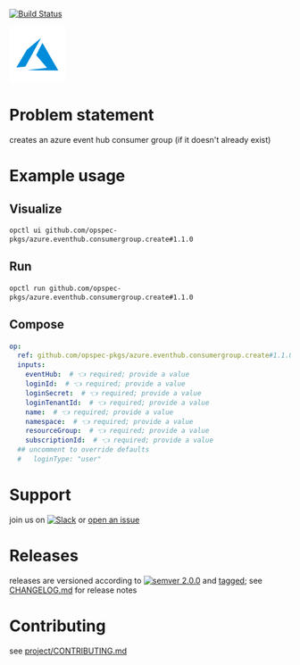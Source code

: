 [![Build Status](https://github.com/opspec-pkgs/azure.eventhub.consumergroup.create/workflows/build/badge.svg?branch=main)](https://github.com/opspec-pkgs/azure.eventhub.consumergroup.create/actions?query=workflow%3Abuild+branch%3Amain)

<img src="icon.svg" alt="icon" height="100px">

# Problem statement

creates an azure event hub consumer group (if it doesn't already exist)

# Example usage

## Visualize

```shell
opctl ui github.com/opspec-pkgs/azure.eventhub.consumergroup.create#1.1.0
```

## Run

```
opctl run github.com/opspec-pkgs/azure.eventhub.consumergroup.create#1.1.0
```

## Compose

```yaml
op:
  ref: github.com/opspec-pkgs/azure.eventhub.consumergroup.create#1.1.0
  inputs:
    eventHub:  # 👈 required; provide a value
    loginId:  # 👈 required; provide a value
    loginSecret:  # 👈 required; provide a value
    loginTenantId:  # 👈 required; provide a value
    name:  # 👈 required; provide a value
    namespace:  # 👈 required; provide a value
    resourceGroup:  # 👈 required; provide a value
    subscriptionId:  # 👈 required; provide a value
  ## uncomment to override defaults
  #   loginType: "user"
```

# Support

join us on
[![Slack](https://img.shields.io/badge/slack-opctl-E01563.svg)](https://join.slack.com/t/opctl/shared_invite/zt-51zodvjn-Ul_UXfkhqYLWZPQTvNPp5w)
or
[open an issue](https://github.com/opspec-pkgs/azure.eventhub.consumergroup.create/issues)

# Releases

releases are versioned according to
[![semver 2.0.0](https://img.shields.io/badge/semver-2.0.0-brightgreen.svg)](http://semver.org/spec/v2.0.0.html)
and [tagged](https://git-scm.com/book/en/v2/Git-Basics-Tagging); see
[CHANGELOG.md](CHANGELOG.md) for release notes

# Contributing

see
[project/CONTRIBUTING.md](https://github.com/opspec-pkgs/project/blob/main/CONTRIBUTING.md)
